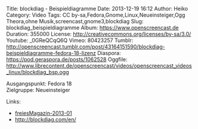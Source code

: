 Title: blockdiag - Beispieldiagramme
Date: 2013-12-19 16:12
Author: Heiko
Category: Video
Tags: CC by-sa,Fedora,Gnome,Linux,Neueinsteiger,Ogg Theora,ohne Musik,screencast,gnome3,blockdiag
Slug: blockdiag_beispieldiagramme
Album: https://www.openscreencast.de
Duration: 355000
License: http://creativecommons.org/licenses/by-sa/3.0/
Youtube: _0GReQCqQ6Q
Vimeo: 80423257
Tumblr: http://openscreencast.tumblr.com/post/43164151590/blockdiag-beispieldiagramme-fedora-18-lizenz
Diaspora: https://pod.geraspora.de/posts/1062528
Oggfile: http://www.librecontent.de/openscreencast/videos/openscreencast_videos_linux/blockdiag_bsp.ogg

Ausgangspunkt: Fedora 18  
Zielgruppe: Neueinsteiger  

Links:

  * [freiesMagazin-2013-01](http://www.freiesmagazin.de/freiesMagazin-2013-01 "Link zu freiesmagazin.de" )
  * <http://blockdiag.com/en/>


